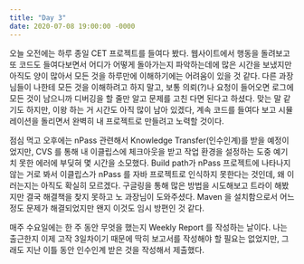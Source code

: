 ```yaml
---
title: "Day 3"
date: 2020-07-08 19:00:00 -0000
---
```


오늘 오전에는 하루 종일 CET 프로젝트를 들여다 봤다. 웹사이트에서 행동을 돌려보고 또 코드도 들여다보면서 어디가 어떻게 돌아가는지 파악하는데에
많은 시간을 보냈지만 아직도 양이 많아서 모든 것을 하루만에 이해하기에는 어려움이 있을 것 같다. 다른 과장님들이 나한테 모든 것을 이해하려고
하지 말고, 보통 의뢰(?)나 요청이 들어오면 로그에 모든 것이 남으니까 디버깅을 할 줄만 알고 문제를 고친 다면 된다고 하셨다. 
맞는 말 같기도 하지만, 이왕 하는 거 시간도 아직 많이 남아 있겠다, 계속 코드를 들여다 보고 시뮬레이션을 돌리면서 완벽히 내 프로젝트로 만들려고
노력할 것이다.

점심 먹고 오후에는 nPass 관련해서 Knowledge Transfer(인수인계)를 받을 예정이었지만, CVS 를 통해 내 이클립스에 체크아웃을 받고
작업 환경을 설정하는 도중 예기치 못한 에러에 부딪혀 몇 시간을 소모했다. Build path가 nPass 프로젝트에 나타나지 않는 거로 봐서
이클립스가 nPass 를 자바 프로젝트로 인식하지 못한다는 것인데, 왜 이러는지는 아직도 확실히 모르겠다. 구글링을 통해 많은 방법을 시도해보고
트라이 해봤지만 결국 해결책을 찾지 못하고 노 과장님이 도와주셨다. Maven 을 설치함으로서 어느 정도 문제가 해결되었지만 왠지 이것도
임시 방편인 것 같다. 

매주 수요일에는 한 주 동안 무엇을 했는지 Weekly Report 를 작성하는 날이다. 나는 출근한지 이제 고작 3일차이기 때문에 딱히 보고서를
작성해야 할 필요는 없었지만, 그래도 지난 이틀 동안 인수인계 받은 것을 작성해서 제출했다.
